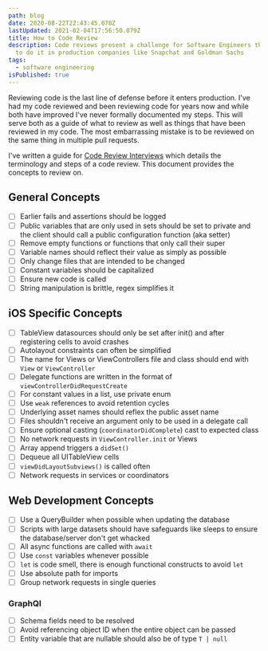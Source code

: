 ```yaml
---
path: blog
date: 2020-08-22T22:43:45.078Z
lastUpdated: 2021-02-04T17:56:50.079Z
title: How to Code Review
description: Code reviews present a challenge for Software Engineers this is how
  to do it in production companies like Snapchat and Goldman Sachs
tags:
  - software engineering
isPublished: true
---
```


Reviewing code is the last line of defense before it enters production. I've had my code reviewed and been reviewing code for years now and while both have improved I've never formally documented my steps. This will serve both as a guide of what to review as well as things that have been reviewed in my code. The most embarrassing mistake is to be reviewed on the same thing in multiple pull requests.

I've written a guide for [Code Review Interviews](https://marcusmth.com/how-to-ace-your-code-review-interview/) which details the terminology and steps of a code review. This document provides the concepts to review on.

## General Concepts

- [ ] Earlier fails and assertions should be logged
- [ ] Public variables that are only used in sets should be set to private and the client should call a public configuration function (aka setter)
- [ ] Remove empty functions or functions that only call their super
- [ ] Variable names should reflect their value as simply as possible
- [ ] Only change files that are intended to be changed
- [ ] Constant variables should be capitalized
- [ ] Ensure new code is called
- [ ] String manipulation is brittle, regex simplifies it

## iOS Specific Concepts

- [ ] TableView datasources should only be set after init() and after registering cells to avoid crashes
- [ ] Autolayout constraints can often be simplified
- [ ] The name for Views or ViewControllers file and class should end with `View` or `ViewController`
- [ ] Delegate functions are written in the format of `viewControllerDidRequestCreate`
- [ ] For constant values in a list, use private enum
- [ ] Use `weak` references to avoid retention cycles
- [ ] Underlying asset names should reflex the public asset name
- [ ] Files shouldn't receive an argument only to be used in a delegate call
- [ ] Ensure optional casting (`coordinatorDidComplete`) cast to expected class
- [ ] No network requests in `ViewController.init` or Views
- [ ] Array append triggers a `didSet()`
- [ ] Dequeue all UITableView cells
- [ ] `viewDidLayoutSubviews()` is called often
- [ ] Network requests in services or coordinators

## Web Development Concepts

- [ ] Use a QueryBuilder when possible when updating the database
- [ ] Scripts with large datasets should have safeguards like sleeps to ensure the database/server don't get whacked
- [ ] All async functions are called with `await`
- [ ] Use `const` variables whenever possible
- [ ] `let` is code smell, there is enough functional constructs to avoid `let`
- [ ] Use absolute path for imports
- [ ] Group network requests in single queries

### GraphQl

- [ ] Schema fields need to be resolved
- [ ] Avoid referencing object ID when the entire object can be passed
- [ ] Entity variable that are nullable should also be of type `T | null`
